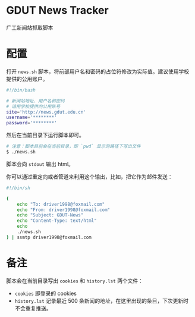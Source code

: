# GDUT News Tracker
广工新闻站抓取脚本

# 配置
打开 `news.sh` 脚本，将前部用户名和密码的占位符修改为实际值。建议使用学校提供的公用账户。

```bash
#!/bin/bash

# 新闻站地址、用户名和密码
# 请用学校提供的公用账号
site='http://news.gdut.edu.cn'
username='********'
password='********'
```

然后在当前目录下运行脚本即可。
```bash
# 注意：脚本目前会在当前目录，即 `pwd` 显示的路径下写出文件
$ ./news.sh
```

脚本会向 `stdout` 输出 html。

你可以通过重定向或者管道来利用这个输出，比如，把它作为邮件发送：
```bash
#!/bin/sh

(
    echo "To: driver1998@foxmail.com"
    echo "From: driver1998@foxmail.com"
    echo "Subject: GDUT-News"
    echo "Content-Type: text/html"
    echo
    ./news.sh
) | ssmtp driver1998@foxmail.com
```

# 备注
脚本会在当前目录写出 `cookies` 和 `history.lst` 两个文件：
- `cookies` 即登录的 cookies
- `history.lst` 记录最近 500 条新闻的地址，在这里出现的条目，下次更新时不会重复推送。
